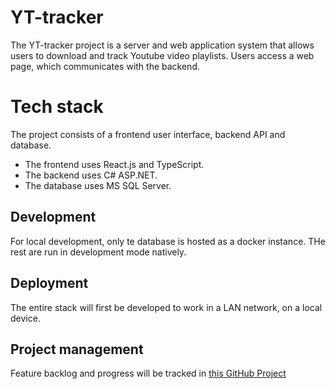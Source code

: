 # YT-tracker

The YT-tracker project is a server and web application system that allows users to download and track Youtube video playlists. Users access a web page, which communicates with the backend.

# Tech stack

The project consists of a frontend user interface, backend API and database.

- The frontend uses React.js and TypeScript.
- The backend uses C# ASP.NET.
- The database uses MS SQL Server.

## Development

For local development, only te database is hosted as a docker instance. THe rest are run in development mode natively.

## Deployment

The entire stack will first be developed to work in a LAN network, on a local device.

## Project management

Feature backlog and progress will be tracked in [this GitHub Project](https://github.com/users/shibaholic/projects/3/views/1)